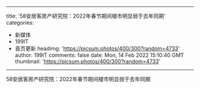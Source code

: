 
---
title: '58安居客房产研究院：2022年春节期间楼市明显弱于去年同期'
categories: 
 - 新媒体
 - 199IT
 - 首页更新
headimg: 'https://picsum.photos/400/300?random=4733'
author: 199IT
comments: false
date: Mon, 14 Feb 2022 15:10:40 GMT
thumbnail: 'https://picsum.photos/400/300?random=4733'
---

<div>   
58安居客房产研究院：2022年春节期间楼市明显弱于去年同期  
</div>
            